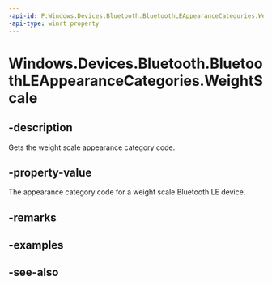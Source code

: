 ----api-id: P:Windows.Devices.Bluetooth.BluetoothLEAppearanceCategories.WeightScale
-api-type: winrt property
---<!-- Property syntaxpublic ushort WeightScale { get; }--># Windows.Devices.Bluetooth.BluetoothLEAppearanceCategories.WeightScale## -descriptionGets the weight scale appearance category code.## -property-valueThe appearance category code for a weight scale Bluetooth LE device.## -remarks## -examples## -see-also